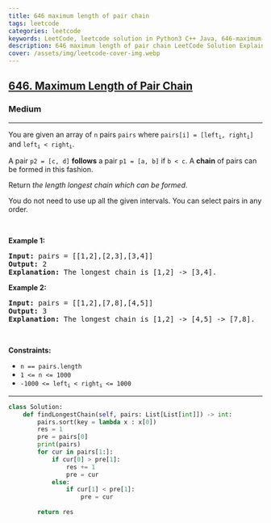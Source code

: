 ```yaml
---
title: 646 maximum length of pair chain
tags: leetcode
categories: leetcode
keywords: LeetCode, leetcode solution in Python3 C++ Java, 646-maximum-length-of-pair-chain solution
description: 646 maximum length of pair chain LeetCode Solution Explained
cover: /assets/img/leetcode-cover-img.webp
---
```





<h2><a href="https://leetcode.com/problems/maximum-length-of-pair-chain/">646. Maximum Length of Pair Chain</a></h2><h3>Medium</h3><hr><div><p>You are given an array of <code>n</code> pairs <code>pairs</code> where <code>pairs[i] = [left<sub>i</sub>, right<sub>i</sub>]</code> and <code>left<sub>i</sub> &lt; right<sub>i</sub></code>.</p>

<p>A pair <code>p2 = [c, d]</code> <strong>follows</strong> a pair <code>p1 = [a, b]</code> if <code>b &lt; c</code>. A <strong>chain</strong> of pairs can be formed in this fashion.</p>

<p>Return <em>the length longest chain which can be formed</em>.</p>

<p>You do not need to use up all the given intervals. You can select pairs in any order.</p>

<p>&nbsp;</p>
<p><strong>Example 1:</strong></p>

<pre><strong>Input:</strong> pairs = [[1,2],[2,3],[3,4]]
<strong>Output:</strong> 2
<strong>Explanation:</strong> The longest chain is [1,2] -&gt; [3,4].
</pre>

<p><strong>Example 2:</strong></p>

<pre><strong>Input:</strong> pairs = [[1,2],[7,8],[4,5]]
<strong>Output:</strong> 3
<strong>Explanation:</strong> The longest chain is [1,2] -&gt; [4,5] -&gt; [7,8].
</pre>

<p>&nbsp;</p>
<p><strong>Constraints:</strong></p>

<ul>
	<li><code>n == pairs.length</code></li>
	<li><code>1 &lt;= n &lt;= 1000</code></li>
	<li><code>-1000 &lt;= left<sub>i</sub> &lt; right<sub>i</sub> &lt;= 1000</code></li>
</ul>
</div>

---




```python
class Solution:
    def findLongestChain(self, pairs: List[List[int]]) -> int:
        pairs.sort(key = lambda x : x[0])
        res = 1
        pre = pairs[0]
        print(pairs)
        for cur in pairs[1:]:
            if cur[0] > pre[1]:
                res += 1
                pre = cur
            else:
                if cur[1] < pre[1]:
                    pre = cur
        
        return res
```
